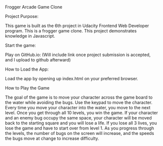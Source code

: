 Frogger Arcade Game Clone

Project Purpose:

This game is built as the 6th project in Udacity Frontend Web Developer program. This is a frogger game clone.
This project demonstrates knowledge in Javascript.

Start the game:

Play on GitHub.io: (Will include link once project submission is accepted, and I upload to github afterward)

How to Load the App:

Load the app by opening up index.html on your preferred browser.

How to Play the Game

The goal of the game is to move your character across the game board to the water while avoiding the bugs.
Use the keypad to move the character. Every time you move your character into the water, you move to the next
level.
Once you get through all 10 levels, you win the game.
If your character and an enemy bug occupy the same space, your character will be moved back to the starting square
and you will lose a life.
If you lose all 3 lives, you lose the game and have to start over from level 1.
As you progress through the levels, the number of bugs on the screen will increase,
and the speeds the bugs move at change to increase difficulty.
